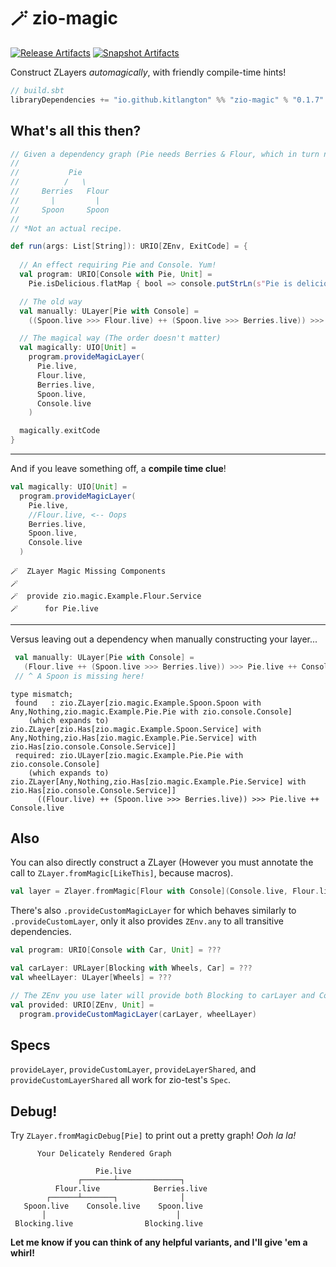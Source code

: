 # 🪄 zio-magic

[![Release Artifacts][Badge-SonatypeReleases]][Link-SonatypeReleases]
[![Snapshot Artifacts][Badge-SonatypeSnapshots]][Link-SonatypeSnapshots]

Construct ZLayers _automagically_, with friendly compile-time hints!

```sbt
// build.sbt
libraryDependencies += "io.github.kitlangton" %% "zio-magic" % "0.1.7"
```

## What's all this then?

```scala
// Given a dependency graph (Pie needs Berries & Flour, which in turn need Spoon)*
//
//           Pie
//          /   \
//     Berries   Flour
//       |         |
//     Spoon     Spoon
//
// *Not an actual recipe.

def run(args: List[String]): URIO[ZEnv, ExitCode] = {
  
  // An effect requiring Pie and Console. Yum!
  val program: URIO[Console with Pie, Unit] =
    Pie.isDelicious.flatMap { bool => console.putStrLn(s"Pie is delicious: $bool") }

  // The old way
  val manually: ULayer[Pie with Console] =
    ((Spoon.live >>> Flour.live) ++ (Spoon.live >>> Berries.live)) >>> Pie.live ++ Console.live

  // The magical way (The order doesn't matter)
  val magically: UIO[Unit] =
    program.provideMagicLayer(
      Pie.live,
      Flour.live,
      Berries.live,
      Spoon.live,
      Console.live
    )

  magically.exitCode
}
```

---- 

And if you leave something off, a **compile time clue**!

```scala
val magically: UIO[Unit] =
  program.provideMagicLayer(
    Pie.live,
    //Flour.live, <-- Oops
    Berries.live,
    Spoon.live,
    Console.live
  )
```

```shell
🪄  ZLayer Magic Missing Components
🪄
🪄  provide zio.magic.Example.Flour.Service
🪄      for Pie.live
```

----
Versus leaving out a dependency when manually constructing your layer...

```scala
 val manually: ULayer[Pie with Console] =
   (Flour.live ++ (Spoon.live >>> Berries.live)) >>> Pie.live ++ Console.live
 // ^ A Spoon is missing here! 
```

```shell
type mismatch;
 found   : zio.ZLayer[zio.magic.Example.Spoon.Spoon with Any,Nothing,zio.magic.Example.Pie.Pie with zio.console.Console]
    (which expands to)  zio.ZLayer[zio.Has[zio.magic.Example.Spoon.Service] with Any,Nothing,zio.Has[zio.magic.Example.Pie.Service] with zio.Has[zio.console.Console.Service]]
 required: zio.ULayer[zio.magic.Example.Pie.Pie with zio.console.Console]
    (which expands to)  zio.ZLayer[Any,Nothing,zio.Has[zio.magic.Example.Pie.Service] with zio.Has[zio.console.Console.Service]]
      ((Flour.live) ++ (Spoon.live >>> Berries.live)) >>> Pie.live ++ Console.live
```

## Also

You can also directly construct a ZLayer (However you must annotate the call to `ZLayer.fromMagic[LikeThis]`, because macros).

```scala
val layer = Zlayer.fromMagic[Flour with Console](Console.live, Flour.live, Spoon.live)
```

There's also `.provideCustomMagicLayer` for which behaves similarly to `.provideCustomLayer`, only it also provides `ZEnv.any` to all transitive dependencies.

```scala
val program: URIO[Console with Car, Unit] = ???

val carLayer: URLayer[Blocking with Wheels, Car] = ???
val wheelLayer: ULayer[Wheels] = ???

// The ZEnv you use later will provide both Blocking to carLayer and Console to the program
val provided: URIO[ZEnv, Unit] = 
  program.provideCustomMagicLayer(carLayer, wheelLayer)
```

## Specs

`provideLayer`, `provideCustomLayer`, `provideLayerShared`, and `provideCustomLayerShared` all work for zio-test's `Spec`. 

## Debug!

Try `ZLayer.fromMagicDebug[Pie]` to print out a pretty graph! _Ooh la la!_

```shell
      Your Delicately Rendered Graph

                   Pie.live                   
               ┌───────┴──────────────┐       
          Flour.live            Berries.live  
        ┌──────┴───────┐              │       
   Spoon.live    Console.live    Spoon.live   
       │                             │       
 Blocking.live                Blocking.live 
```

**Let me know if you can think of any helpful variants, and I'll give 'em a whirl!**

[Badge-SonatypeReleases]: https://img.shields.io/nexus/r/https/oss.sonatype.org/io.github.kitlangton/zio-magic_2.13.svg "Sonatype Releases"
[Badge-SonatypeSnapshots]: https://img.shields.io/nexus/s/https/oss.sonatype.org/io.github.kitlangton/zio-magic_2.13.svg "Sonatype Snapshots"
[Link-SonatypeSnapshots]: https://oss.sonatype.org/content/repositories/snapshots/io/github/kitlangton/zio-magic_2.13/ "Sonatype Snapshots"
[Link-SonatypeReleases]: https://oss.sonatype.org/content/repositories/releases/io/github/kitlangton/zio-magic_2.13/ "Sonatype Releases"

